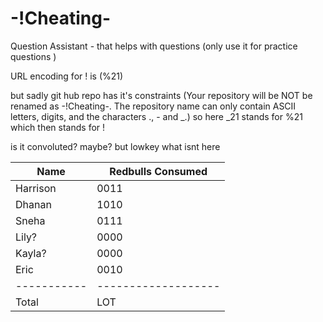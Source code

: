 # -!Cheating-
Question Assistant - that helps with questions (only use it for practice questions )

URL encoding for ! is (%21)  

but sadly git hub repo has it's constraints (Your repository will be NOT be renamed as -!Cheating-.
The repository name can only contain ASCII letters, digits, and the characters ., - and _.)
so here _21 stands for %21 which then stands for !

is it convoluted? maybe? but lowkey what isnt here

| Name      | Redbulls Consumed |
|-----------|-------------------|
| Harrison  | 0011              |
| Dhanan    | 1010              |
| Sneha     | 0111              |
| Lily?     | 0000              |
| Kayla?    | 0000              |
| Eric      | 0010              |
|-----------|-------------------|
| Total     | LOT               |
